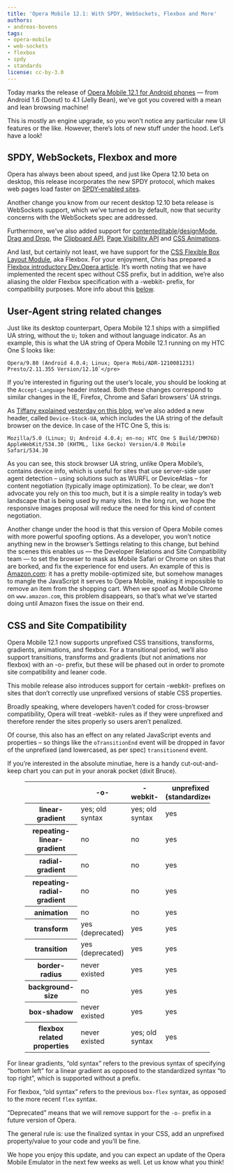 ```yaml
---
title: 'Opera Mobile 12.1: With SPDY, WebSockets, Flexbox and More'
authors:
- andreas-bovens
tags:
- opera-mobile
- web-sockets
- flexbox
- spdy
- standards
license: cc-by-3.0
---
```


Today marks the release of [Opera Mobile 12.1 for Android phones](https://play.google.com/store/apps/details?id=com.opera.browser) — from Android 1.6 (Donut) to 4.1 (Jelly Bean), we’ve got you covered with a mean and lean browsing machine!

This is mostly an engine upgrade, so you won’t notice any particular new UI features or the like. However, there’s lots of new stuff under the hood. Let’s have a look!

## SPDY, WebSockets, Flexbox and more

Opera has always been about speed, and just like Opera 12.10 beta on desktop, this release incorporates the new SPDY protocol, which makes web pages load faster on [SPDY-enabled sites](http://en.wikipedia.org/wiki/SPDY#Server_support_and_usage).

Another change you know from our recent desktop 12.10 beta release is WebSockets support, which we’ve turned on by default, now that security concerns with the WebSockets spec are addressed.

Furthermore, we’ve also added support for [contenteditable](http://html5doctor.com/the-contenteditable-attribute/)/[designMode](http://www.tinymce.com/tryit/full.php), [Drag and Drop](https://dev.opera.com/articles/drag-and-drop/), the [Clipboard API](http://dev.w3.org/2006/webapi/clipops/), [Page Visibility API](http://www.w3.org/TR/page-visibility/) and [CSS Animations](https://dev.opera.com/articles/css3-animations/).

And last, but certainly not least, we have support for the [CSS Flexible Box Layout Module](http://www.w3.org/TR/css3-flexbox/), aka Flexbox. For your enjoyment, Chris has prepared a [Flexbox introductory Dev.Opera article](https://dev.opera.com/articles/view/flexbox-basics/). It’s worth noting that we have implemented the recent spec without CSS prefix, but in addition, we’re also aliasing the older Flexbox specification with a -webkit- prefix, for compatibility purposes. More info about this [below](#csssitecompat).

## User-Agent string related changes

Just like its desktop counterpart, Opera Mobile 12.1 ships with a simplified UA string, without the `U;` token and without language indicator. As an example, this is what the UA string of Opera Mobile 12.1 running on my HTC One S looks like:

    Opera/9.80 (Android 4.0.4; Linux; Opera Mobi/ADR-1210081231) Presto/2.11.355 Version/12.10`</pre>

If you’re interested in figuring out the user’s locale, you should be looking at the `Accept-Language` header instead. Both these changes correspond to similar changes in the IE, Firefox, Chrome and Safari browsers’ UA strings.

As [Tiffany explained yesterday on this blog](https://dev.opera.com/blog/introducing-device-stock-ua/), we’ve also added a new header, called `Device-Stock-UA`, which includes the UA string of the default browser on the device. In case of the HTC One S, this is:

	Mozilla/5.0 (Linux; U; Android 4.0.4; en-no; HTC One S Build/IMM76D) AppleWebKit/534.30 (KHTML, like Gecko) Version/4.0 Mobile Safari/534.30

As you can see, this stock browser UA string, unlike Opera Mobile’s, contains device info, which is useful for sites that use server-side user agent detection – using solutions such as WURFL or DeviceAtlas – for content negotiation (typically image optimization). To be clear, we don’t advocate you rely on this too much, but it is a simple reality in today’s web landscape that is being used by many sites. In the long run, we hope the responsive images proposal will reduce the need for this kind of content negotiation.

Another change under the hood is that this version of Opera Mobile comes with more powerful spoofing options. As a developer, you won’t notice anything new in the browser’s Settings relating to this change, but behind the scenes this enables us — the Developer Relations and Site Compatibility team — to set the browser to mask as Mobile Safari or Chrome on sites that are borked, and fix the experience for end users. An example of this is [Amazon.com](http://www.amazon.com/): it has a pretty mobile-optimized site, but somehow manages to mangle the JavaScript it serves to Opera Mobile, making it impossible to remove an item from the shopping cart. When we spoof as Mobile Chrome on `www.amazon.com`, this problem disappears, so that’s what we’ve started doing until Amazon fixes the issue on their end.

## CSS and Site Compatibility

Opera Mobile 12.1 now supports unprefixed CSS transitions, transforms, gradients, animations, and flexbox. For a transitional period, we’ll also support transitions, transforms and gradients (but not animations nor flexbox) with an -o- prefix, but these will be phased out in order to promote site compatibility and leaner code.

This mobile release also introduces support for certain -webkit- prefixes on sites that don’t correctly use unprefixed versions of stable CSS properties.

Broadly speaking, where developers haven’t coded for cross-browser compatibility, Opera will treat -webkit- rules as if they were unprefixed and therefore render the sites properly so users aren’t penalized.

Of course, this also has an effect on any related JavaScript events and properties – so things like the `oTransitionEnd` event will be dropped in favor of the unprefixed (and lowercased, as per spec) `transitionend` event.

If you’re interested in the absolute minutiae, here is a handy cut-out-and-keep chart you can put in your anorak pocket (dixit Bruce).

<figure block="figure">
<table id="prefixes">
<thead>
<tr>
<th></th>
<th id="prefixesColHdr2">-o-</th>
<th id="prefixesColHdr3">-webkit-</th>
<th id="prefixesColHdr4">unprefixed (standardized)</th>
</tr>
</thead>
<tbody>
<tr>
<th id="prefixesRowHdr2">linear-gradient</th>
<td headers="prefixesColHdr2 prefixesRowHdr2">yes; old syntax</td>
<td headers="prefixesColHdr3 prefixesRowHdr2">yes; old syntax</td>
<td headers="prefixesColHdr4 prefixesRowHdr2">yes</td>
</tr>
<tr>
<th id="prefixesRowHdr2">repeating-linear-gradient</th>
<td headers="prefixesColHdr2 prefixesRowHdr2">no</td>
<td headers="prefixesColHdr3 prefixesRowHdr2">no</td>
<td headers="prefixesColHdr4 prefixesRowHdr2">yes</td>
</tr>
<tr>
<th id="prefixesRowHdr2">radial-gradient</th>
<td headers="prefixesColHdr2 prefixesRowHdr2">no</td>
<td headers="prefixesColHdr3 prefixesRowHdr2">no</td>
<td headers="prefixesColHdr4 prefixesRowHdr2">yes</td>
</tr>
<tr>
<th id="prefixesRowHdr2">repeating-radial-gradient</th>
<td headers="prefixesColHdr2 prefixesRowHdr2">no</td>
<td headers="prefixesColHdr3 prefixesRowHdr2">no</td>
<td headers="prefixesColHdr4 prefixesRowHdr2">yes</td>
</tr>
<tr>
<th id="prefixesRowHdr3">animation</th>
<td headers="prefixesColHdr2 prefixesRowHdr3">no</td>
<td headers="prefixesColHdr3 prefixesRowHdr3">no</td>
<td headers="prefixesColHdr4 prefixesRowHdr3">yes</td>
</tr>
<tr>
<th id="prefixesRowHdr4">transform</th>
<td headers="prefixesColHdr2 prefixesRowHdr4">yes (deprecated)</td>
<td headers="prefixesColHdr3 prefixesRowHdr4">yes</td>
<td headers="prefixesColHdr4 prefixesRowHdr4">yes</td>
</tr>
<tr>
<th id="prefixesRowHdr5">transition</th>
<td headers="prefixesColHdr2 prefixesRowHdr5">yes (deprecated)</td>
<td headers="prefixesColHdr3 prefixesRowHdr5">yes</td>
<td headers="prefixesColHdr4 prefixesRowHdr5">yes</td>
</tr>
<tr>
<th id="prefixesRowHdr6">border-radius</th>
<td headers="prefixesColHdr2 prefixesRowHdr6">never existed</td>
<td headers="prefixesColHdr3 prefixesRowHdr6">yes</td>
<td headers="prefixesColHdr4 prefixesRowHdr6">yes</td>
</tr>
<tr>
<th id="prefixesRowHdr7">background-size</th>
<td headers="prefixesColHdr2 prefixesRowHdr7">no</td>
<td headers="prefixesColHdr3 prefixesRowHdr7">yes</td>
<td headers="prefixesColHdr4 prefixesRowHdr7">yes</td>
</tr>
<tr>
<th id="prefixesRowHdr8">box-shadow</th>
<td headers="prefixesColHdr2 prefixesRowHdr8">never existed</td>
<td headers="prefixesColHdr3 prefixesRowHdr8">yes</td>
<td headers="prefixesColHdr4 prefixesRowHdr8">yes</td>
</tr>
<tr>
<th id="prefixesRowHdr8">flexbox related properties</th>
<td headers="prefixesColHdr2 prefixesRowHdr9">never existed</td>
<td headers="prefixesColHdr3 prefixesRowHdr9">yes; old syntax</td>
<td headers="prefixesColHdr4 prefixesRowHdr9">yes</td>
</tr>
</tbody>
</table>
</figure>

For linear gradients, “old syntax” refers to the previous syntax of specifying “bottom left” for a linear gradient as opposed to the standardized syntax “to top right”, which is supported without a prefix.

For flexbox, “old syntax” refers to the previous `box-flex` syntax, as opposed to the more recent `flex` syntax.

“Deprecated” means that we will remove support for the `-o-` prefix in a future version of Opera.

The general rule is: use the finalized syntax in your CSS, add an unprefixed property/value to your code and you’ll be fine.

We hope you enjoy this update, and you can expect an update of the Opera Mobile Emulator in the next few weeks as well. Let us know what you think!
